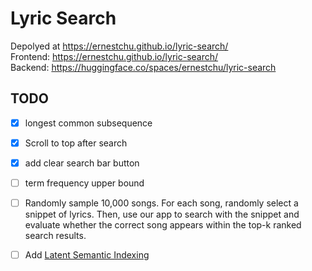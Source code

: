 # Lyric Search

Depolyed at https://ernestchu.github.io/lyric-search/  
Frontend: https://ernestchu.github.io/lyric-search/  
Backend: https://huggingface.co/spaces/ernestchu/lyric-search

## TODO
- [x] longest common subsequence
- [x] Scroll to top after search
- [x] add clear search bar button
- [ ] term frequency upper bound
- [ ] Randomly sample 10,000 songs. For each song, randomly select a snippet of lyrics. Then, use our app to search with the snippet and evaluate whether the correct song appears within the top-k ranked search results.
- [ ] Add [Latent Semantic Indexing](https://radimrehurek.com/gensim/auto_examples/core/run_topics_and_transformations.html)

